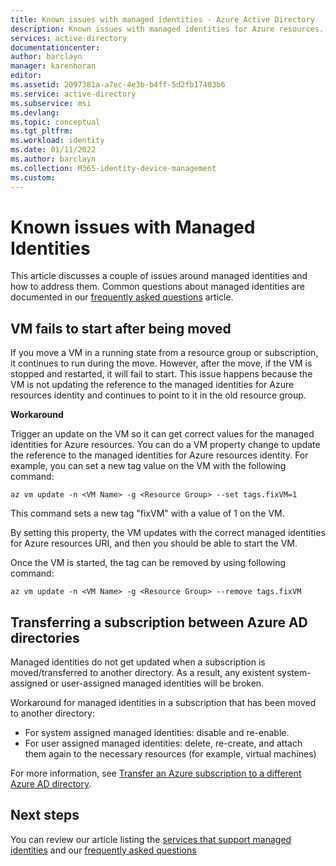 ```yaml
---
title: Known issues with managed identities - Azure Active Directory
description: Known issues with managed identities for Azure resources.
services: active-directory
documentationcenter: 
author: barclayn
manager: karenhoran
editor: 
ms.assetid: 2097381a-a7ec-4e3b-b4ff-5d2fb17403b6
ms.service: active-directory
ms.subservice: msi
ms.devlang: 
ms.topic: conceptual
ms.tgt_pltfrm: 
ms.workload: identity
ms.date: 01/11/2022
ms.author: barclayn
ms.collection: M365-identity-device-management
ms.custom: 
---
```


# Known issues with Managed Identities

This article discusses a couple of issues around managed identities and how to address them. Common questions about managed identities are documented in our [frequently asked questions](managed-identities-faq.md) article.
## VM fails to start after being moved 

If you move a VM in a running state from a resource group or subscription, it continues to run during the move. However, after the move, if the VM is stopped and restarted, it will fail to start. This issue happens because the VM is not updating the reference to the managed identities for Azure resources identity and continues to point to it in the old resource group.

**Workaround** 
 
Trigger an update on the VM so it can get correct values for the managed identities for Azure resources. You can do a VM property change to update the reference to the managed identities for Azure resources identity. For example, you can set a new tag value on the VM with the following command:

```azurecli-interactive
az vm update -n <VM Name> -g <Resource Group> --set tags.fixVM=1
```
 
This command sets a new tag "fixVM" with a value of 1 on the VM. 
 
By setting this property, the VM updates with the correct managed identities for Azure resources URI, and then you should be able to start the VM.
 
Once the VM is started, the tag can be removed by using following command:

```azurecli-interactive
az vm update -n <VM Name> -g <Resource Group> --remove tags.fixVM
```

## Transferring a subscription between Azure AD directories

Managed identities do not get updated when a subscription is moved/transferred to another directory. As a result, any existent system-assigned or user-assigned managed identities will be broken. 

Workaround for managed identities in a subscription that has been moved to another directory:

 - For system assigned managed identities: disable and re-enable. 
 - For user assigned managed identities: delete, re-create, and attach them again to the necessary resources (for example, virtual machines)

For more information, see [Transfer an Azure subscription to a different Azure AD directory](../../role-based-access-control/transfer-subscription.md).


## Next steps

You can review our article listing the [services that support managed identities](services-support-managed-identities.md) and our [frequently asked questions](managed-identities-faq.md)
